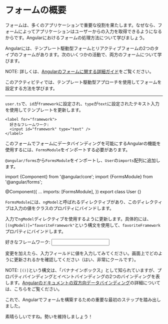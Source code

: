 # フォームの概要

フォームは、多くのアプリケーションで重要な役割を果たします。なぜなら、フォームによってアプリケーションはユーザーからの入力を取得できるようになるからです。Angularにおけるフォームの処理方法について学びましょう。

Angularには、テンプレート駆動型フォームとリアクティブフォームの2つのタイプのフォームがあります。次のいくつかの活動で、両方のフォームについて学びます。

NOTE: 詳しくは、[Angularのフォームに関する詳細ガイド](/guide/forms)をご覧ください。

このアクティビティでは、テンプレート駆動型アプローチを使用してフォームを設定する方法を学びます。

<hr>

<docs-workflow>

<docs-step title="入力フィールドの作成">

`user.ts`で、`id`が`framework`に設定され、`type`が`text`に設定されたテキスト入力を使用してテンプレートを更新します。

```angular-html
<label for="framework">
  好きなフレームワーク:
  <input id="framework" type="text" />
</label>
```

</docs-step>

<docs-step title="`FormsModule`のインポート">

このフォームでフォームにデータバインディングを可能にするAngularの機能を使用するには、`FormsModule`をインポートする必要があります。

`@angular/forms`から`FormsModule`をインポートし、`User`の`imports`配列に追加します。

<docs-code language="ts" highlight="[2, 7]">
import {Component} from '@angular/core';
import {FormsModule} from '@angular/forms';

@Component({
  ...
  imports: [FormsModule],
})
export class User {}
</docs-code>

</docs-step>

<docs-step title="入力の値へのバインディングの追加">

`FormsModule`には、`ngModel`と呼ばれるディレクティブがあり、このディレクティブは入力の値をクラスのプロパティにバインドします。

入力で`ngModel`ディレクティブを使用するように更新します。具体的には、`[(ngModel)]="favoriteFramework"`という構文を使用して、`favoriteFramework`プロパティにバインドします。

<docs-code language="html" highlight="[3]">
<label for="framework">
  好きなフレームワーク:
  <input id="framework" type="text" [(ngModel)]="favoriteFramework" />
</label>
</docs-code>

変更を加えたら、入力フィールドに値を入力してみてください。画面上でどのように更新されるかを確認してください（はい、非常にクールです）。

NOTE: `[()]`という構文は、「バナナインボックス」として知られていますが、プロパティバインディングとイベントバインディングの2つのバインディングを表します。[Angularのドキュメントの双方向データバインディング](guide/templates/two-way-binding)の詳細については、こちらをご覧ください。

</docs-step>

</docs-workflow>

これで、Angularでフォームを構築するための重要な最初のステップを踏み出しました。

素晴らしいですね。勢いを維持しましょう！
